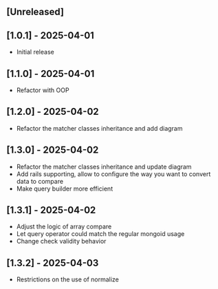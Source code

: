 ## [Unreleased]

## [1.0.1] - 2025-04-01

- Initial release

## [1.1.0] - 2025-04-01

- Refactor with OOP

## [1.2.0] - 2025-04-02

- Refactor the matcher classes inheritance and add diagram

## [1.3.0] - 2025-04-02

- Refactor the matcher classes inheritance and update diagram
- Add rails supporting, allow to configure the way you want to convert data to compare
- Make query builder more efficient

## [1.3.1] - 2025-04-02

- Adjust the logic of array compare
- Let query operator could match the regular mongoid usage
- Change check validity behavior

## [1.3.2] - 2025-04-03
- Restrictions on the use of normalize
